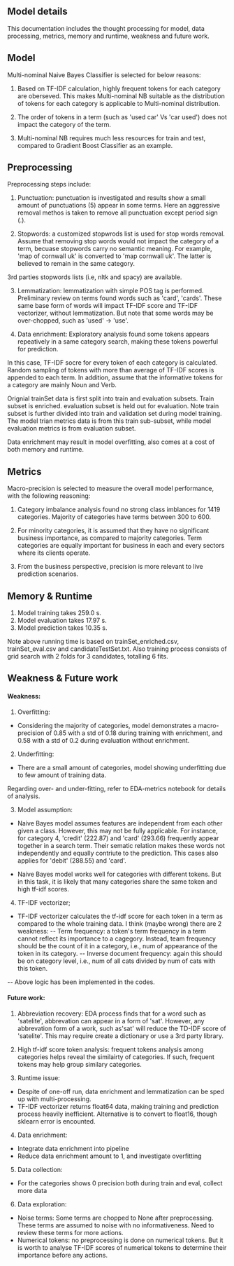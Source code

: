 ## Model details
This documentation includes the thought processing for model, data processing, metrics, memory and runtime, weakness and future work.

## Model 
Multi-nominal Naive Bayes Classifier is selected for below reasons:

1) Based on TF-IDF calculation, highly frequent tokens for each category are oberseved. This makes Multi-nominal NB suitable as the distribution of tokens for each category is applicable to Multi-nominal distribution. 

2) The order of tokens in a term (such as 'used car' Vs 'car used') does not impact the category of the term. 

3) Multi-nominal NB requires much less resources for train and test, compared to Gradient Boost Classifier as an example.

## Preprocessing
Preprocessing steps include:
1) Punctuation: punctuation is investigated and results show a small amount of punctuations (5) appear in some terms. Here an aggressive removal methos is taken to remove all punctuation except period sign (.). 

2) Stopwords: a customized stopwrods list is used for stop words removal. Assume that removing stop words would not impact the category of a term, becuase stopwords carry no semantic meaning. For example, 'map of cornwall uk' is converted to 'map cornwall uk'. The latter is believed to remain in the same category. 

3rd parties stopwords lists (i.e, nltk and spacy) are available. 

3) Lemmatization: lemmatization with simple POS tag is performed. Preliminary review on terms found words such as 'card', 'cards'. These same base form of words will impact TF-IDF score and TF-IDF vectorizer, without lemmatization. But note that some words may be over-chopped, such as 'used' -> 'use'. 

4) Data enrichment: Exploratory analysis found some tokens appears repeatively in a same category search, making these tokens powerful for prediction. 

In this case, TF-IDF socre for every token of each category is calculated. Random sampling of tokens with more than average of TF-IDF scores is appended to each term. In addition, assume that the informative tokens for a category are mainly Noun and Verb. 

Orignial trainSet data is first split into train and evaluation subsets. Train subset is enriched. evaluation subset is held out for evaluation.
Note train subset is further divided into train and validation set during model training. The model trian metrics data is from this train sub-subset, while model evaluation metrics is from evaluation subset.

Data enrichment may result in model overfitting, also comes at a cost of both memory and runtime.

## Metrics
Macro-precision is selected to measure the overall model performance, with the following reasoning:
1) Category imbalance analysis found no strong class imblances for 1419 categories. Majority of categories have terms between 300 to 600.

2) For minority categories, it is assumed that they have no significant business importance, as compared to majority categories. Term categories are equally important for business in each and every sectors where its clients operate. 

3) From the business perspective, precision is more relevant to live prediction scenarios. 

## Memory & Runtime 

1) Model training takes 259.0 s.
1) Model evaluation takes 17.97 s.
1) Model prediction takes 10.35 s. 

Note above running time is based on trainSet_enriched.csv, trainSet_eval.csv and candidateTestSet.txt. Also training process consists of grid search with 2 folds for 3 candidates, totalling 6 fits.


## Weakness & Future work
#### Weakness:
1) Overfitting:
- Considering the majority of categories, model demonstrates a macro-precision of 0.85 with a std of 0.18 during training with enrichment, and 0.58 with a std of 0.2 during evaluation without enrichment.

2) Underfitting:
- There are a small amount of categories, model showing underfitting due to few amount of training data. 

Regarding over- and under-fitting, refer to EDA-metrics notebook for details of analysis. 

3) Model assumption:
 - Naive Bayes model assumes features are independent from each other given a class. However, this may not be fully applicable. For instance, for category 4, 'credit' (222.87) and 'card' (293.66) frequently appear together in a search term. Their sematic relation makes these words not independently and equally contriute to the prediction. This cases also applies for 'debit' (288.55) and 'card'.

 - Naive Bayes model works well for categories with different tokens. But in this task, it is likely that many categories share the same token and high tf-idf scores. 

4) TF-IDF vectorizer;
 - TF-IDF vectorizer calculates the tf-idf score for each token in a term as compared to the whole training data. I think (maybe wrong) there are 2 weakness:
  -- Term frequency: a token's term frequency in a term cannot reflect its importance to a cagegory. Instead, team frequency should be the count of it in a category, i.e., num of appearance of the token in its category.
 -- Inverse document frequency: again this should be on category level, i.e., num of all cats divided by num of cats with this token.

 -- Above logic has been implemented in the codes.

#### Future work:
1) Abbreviation recovery: EDA process finds that for a word such as 'satelite', abbrevation can appear in a form of 'sat'. However, any abbrevation form of a work, such as'sat' will reduce the TD-IDF score of 'satelite'. This may require create a dictionary or use a 3rd party library.

2) High tf-idf score token analysis: frequent tokens analysis among categories helps reveal the similairty of categories. If such, frequent tokens may help group similary categories. 

3) Runtime issue: 
 - Despite of one-off run, data enrichment and lemmatization can be sped up with multi-processing. 
 - TF-IDF vectorizer returns float64 data, making training and prediction process heavily inefficient. Alternative is to convert to float16, though sklearn error is encounted.

4) Data enrichment: 
 - Integrate data enrichment into pipeline
 - Reduce data enrichment amount to 1, and investigate overfitting

5) Data collection:
 - For the categories shows 0 precision both during train and eval, collect more data

6) Data exploration:
 - Noise terms: Some terms are chopped to None after preprocessing. These terms are assumed to noise with no informativeness. Need to review these terms for more actions.
 - Numerical tokens: no preprocessing is done on numerical tokens. But it is worth to analyse TF-IDF scores of numerical tokens to determine their importance before any actions. 

 


















